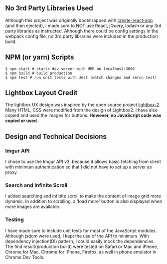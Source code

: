 ## No 3rd Party Libraries Used

Although this project was originally bootstrapped with [create-react-app](https://github.com/facebookincubator/create-react-app)
(and then ejected), I made sure to NOT use React, jQuery, lodash or any 3rd party libraries as 
instructed. Although there could be config settings in the webpack config file, no 3rd party 
libraries were included in the production build.


## NPM (or yarn) Scripts

```
$ npm start # starts dev server with HMR on localhost:3000
$ npm build # build production
$ npm test # run unit tests with Jest (watch changes and rerun test)
```


## Lightbox Layout Credit

The lightbox UX design was inspired by the open source project [lightbox-2](http://lokeshdhakar.com/projects/lightbox2/).
Many HTML, CSS were modified from the design of Lightbox2. I have also copied and used the
images for buttons. **However, no JavaScript code was copied or used**.


## Design and Technical Decisions

### Imgur API
I chose to use the Imgur API v3, because it allows basic fetching from client with minimum 
authentication so that I did not have to set up a server as proxy.

### Search and Infinite Scroll
I added searching and infinite scroll to make the content of image grid more dynamic.
In addition to scrolling, a 'load more' button is also displayed when more images are available.  

### Testing
I have made sure to include unit tests for most of the JavaScript modules. Although jsdom were used,
I kept the use of the API to minimum. With dependency injection(DI) pattern, I could easily mock 
the dependencies. The find result(production build) were tested on Safari or Mac and iPhone, Chrome
 for Mac, Chrome for iPhone, Firefox, as well in phone emulator in Chrome Dev Tools.
